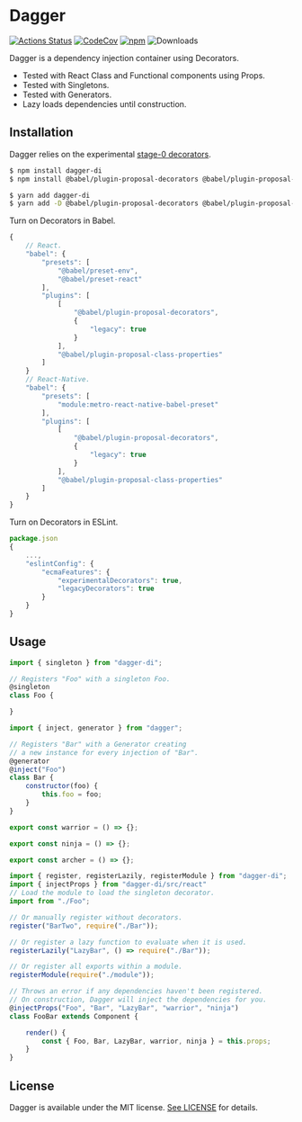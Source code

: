 # Dagger
[![Actions Status](https://github.com/philip-bui/dagger/workflows/build/badge.svg)](https://github.com/philip-bui/dagger/actions)
[![CodeCov](https://codecov.io/gh/philip-bui/dagger/branch/master/graph/badge.svg)](https://codecov.io/gh/philip-bui/dagger)
[![npm](https://img.shields.io/npm/v/dagger-di.svg?style=flat)](https://www.npmjs.com/package/dagger-di)
![Downloads](https://img.shields.io/npm/dt/dagger-di.svg?style=flat)

Dagger is a dependency injection container using Decorators. 

- Tested with React Class and Functional components using Props.
- Tested with Singletons.
- Tested with Generators.
- Lazy loads dependencies until construction.

## Installation

Dagger relies on the experimental [stage-0 decorators](https://github.com/tc39/proposal-decorators). 

```bash
$ npm install dagger-di 
$ npm install @babel/plugin-proposal-decorators @babel/plugin-proposal-class-properties --save-dev
```

```bash
$ yarn add dagger-di 
$ yarn add -D @babel/plugin-proposal-decorators @babel/plugin-proposal-class-properties
```

Turn on Decorators in Babel.

```javascript
{
    // React.
    "babel": {
        "presets": [
            "@babel/preset-env",
            "@babel/preset-react"
        ],
        "plugins": [
            [
                "@babel/plugin-proposal-decorators",
                {
                    "legacy": true
                }
            ],
            "@babel/plugin-proposal-class-properties"
        ]
    }
    // React-Native.
    "babel": {
        "presets": [
            "module:metro-react-native-babel-preset"
        ],
        "plugins": [
            [
                "@babel/plugin-proposal-decorators", 
                {
                    "legacy": true 
                }
            ],
            "@babel/plugin-proposal-class-properties"
        ]
    }
}
```

Turn on Decorators in ESLint.

```javascript
package.json
{
    ...,
    "eslintConfig": {
        "ecmaFeatures": {
            "experimentalDecorators": true,
            "legacyDecorators": true
        }
    }
}
```

## Usage

```javascript
import { singleton } from "dagger-di";

// Registers "Foo" with a singleton Foo.
@singleton
class Foo {

}
```

```javascript
import { inject, generator } from "dagger";

// Registers "Bar" with a Generator creating 
// a new instance for every injection of "Bar".
@generator
@inject("Foo")
class Bar {
    constructor(foo) {
        this.foo = foo;
    }
}
```

```javascript
export const warrior = () => {};

export const ninja = () => {};

export const archer = () => {};
```

```javascript
import { register, registerLazily, registerModule } from "dagger-di";
import { injectProps } from "dagger-di/src/react"
// Load the module to load the singleton decorator.
import from "./Foo"; 

// Or manually register without decorators.
register("BarTwo", require("./Bar"));

// Or register a lazy function to evaluate when it is used.
registerLazily("LazyBar", () => require("./Bar"));

// Or register all exports within a module.
registerModule(require("./module"));

// Throws an error if any dependencies haven't been registered.
// On construction, Dagger will inject the dependencies for you.
@injectProps("Foo", "Bar", "LazyBar", "warrior", "ninja")
class FooBar extends Component {

    render() {
        const { Foo, Bar, LazyBar, warrior, ninja } = this.props;
    }
}
```

## License

Dagger is available under the MIT license. [See LICENSE](https://github.com/philip-bui/dagger/blob/master/LICENSE) for details.
